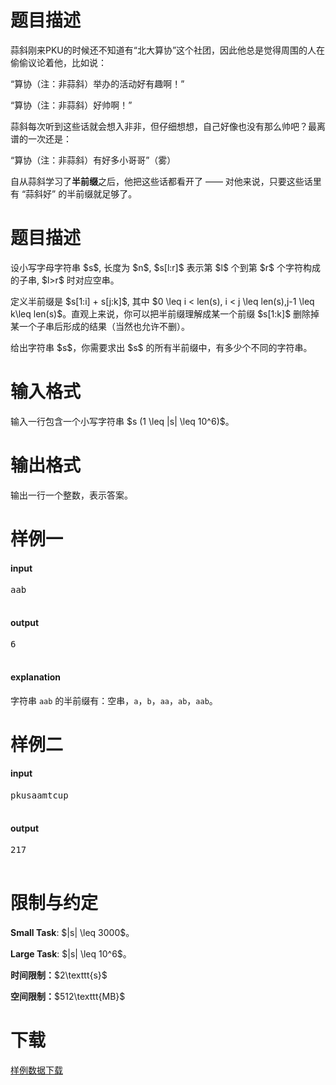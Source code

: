 # 题目描述

<p>蒜斜刚来PKU的时候还不知道有“北大算协”这个社团，因此他总是觉得周围的人在偷偷议论着他，比如说：</p>
<p>“算协（注：非蒜斜）举办的活动好有趣啊！”</p>
<p>“算协（注：非蒜斜）好帅啊！”</p>
<p>蒜斜每次听到这些话就会想入非非，但仔细想想，自己好像也没有那么帅吧？最离谱的一次还是：</p>
<p>“算协（注：非蒜斜）有好多小哥哥”（雾）</p>
<p>自从蒜斜学习了<strong>半前缀</strong>之后，他把这些话都看开了 —— 对他来说，只要这些话里有 “蒜斜好” 的半前缀就足够了。</p>

# 题目描述


<p>设小写字母字符串 $s$, 长度为 $n$, $s[l:r]$ 表示第 $l$ 个到第 $r$ 个字符构成的子串, $l&gt;r$ 时对应空串。</p>
<p>定义半前缀是 $s[1:i] + s[j:k]$, 其中 $0 \leq i &lt; len(s), i &lt; j \leq len(s),j-1 \leq k\leq len(s)$。直观上来说，你可以把半前缀理解成某一个前缀 $s[1:k]$ 删除掉某一个子串后形成的结果（当然也允许不删）。</p>
<p>给出字符串 $s$，你需要求出 $s$ 的所有半前缀中，有多少个不同的字符串。</p>

# 输入格式


<p>输入一行包含一个小写字符串 $s (1 \leq |s| \leq 10^6)$。</p>

# 输出格式


<p>输出一行一个整数，表示答案。</p>

# 样例一


<h4>input</h4>
<pre>aab

</pre>

<h4>output</h4>
<pre>6

</pre>

<h4>explanation</h4>
<p>字符串 <code>aab</code> 的半前缀有：空串，<code>a</code>，<code>b</code>，<code>aa</code>，<code>ab</code>，<code>aab</code>。</p>

# 样例二


<h4>input</h4>
<pre>pkusaamtcup

</pre>

<h4>output</h4>
<pre>217

</pre>



# 限制与约定


<p><strong>Small Task</strong>: $|s| \leq 3000$。</p>
<p><strong>Large Task</strong>: $|s| \leq 10^6$。</p>
<p><strong>时间限制：</strong>$2\texttt{s}$</p>
<p><strong>空间限制：</strong>$512\texttt{MB}$</p>

# 下载


<p><a href="/download.php?type=problem&amp;id=523">样例数据下载</a></p>
